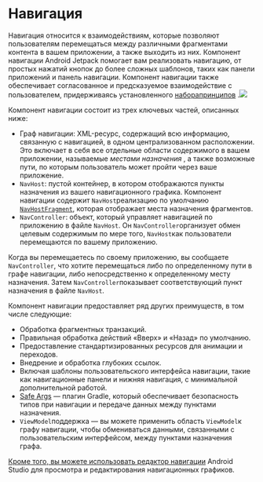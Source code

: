 # Навигация

Навигация относится к взаимодействиям, которые позволяют пользователям перемещаться между различными фрагментами контента в вашем приложении, а также выходить из них. Компонент навигации Android Jetpack помогает вам реализовать навигацию, от простых нажатий кнопок до более сложных шаблонов, таких как панели приложений и панель навигации. Компонент навигации также обеспечивает согласованное и предсказуемое взаимодействие с пользователем, придерживаясь установленного [набора](https://developer.android.com/guide/navigation/navigation-principles)[принципов](https://developer.android.com/guide/navigation/navigation-principles) .![](https://ucarecdn.com/29287420-86ca-4f1a-96c4-8637886050c5/)![](data:image/gif;base64,R0lGODlhAQABAPABAP///wAAACH5BAEKAAAALAAAAAABAAEAAAICRAEAOw== "Click and drag to move")[ ](https://developer.android.com/guide/navigation/navigation-principles)

Компонент навигации состоит из трех ключевых частей, описанных ниже:

* Граф навигации: XML-ресурс, содержащий всю информацию, связанную с навигацией, в одном централизованном расположении. Это включает в себя все отдельные области содержимого в вашем приложении, называемые *местами назначения* , а также возможные пути, по которым пользователь может пройти через ваше приложение.
* `NavHost`: пустой контейнер, в котором отображаются пункты назначения из вашего навигационного графика. Компонент навигации содержит `NavHost`реализацию по умолчанию [`NavHostFragment`](https://developer.android.com/reference/androidx/navigation/fragment/NavHostFragment), которая отображает места назначения фрагментов.
* `NavController`: объект, который управляет навигацией по приложению в файле `NavHost`. Он `NavController`организует обмен целевым содержимым по мере того, `NavHost`как пользователи перемещаются по вашему приложению.

Когда вы перемещаетесь по своему приложению, вы сообщаете `NavController`, что хотите перемещаться либо по определенному пути в графе навигации, либо непосредственно к определенному месту назначения. Затем `NavController`показывает соответствующий пункт назначения в файле `NavHost`.

Компонент навигации предоставляет ряд других преимуществ, в том числе следующие:

* Обработка фрагментных транзакций.
* Правильная обработка действий «Вверх» и «Назад» по умолчанию.
* Предоставление стандартизированных ресурсов для анимации и переходов.
* Внедрение и обработка глубоких ссылок.
* Включая шаблоны пользовательского интерфейса навигации, такие как навигационные панели и нижняя навигация, с минимальной дополнительной работой.
* [Safe Args](https://developer.android.com/guide/navigation/navigation-pass-data#Safe-args) — плагин Gradle, который обеспечивает безопасность типов при навигации и передаче данных между пунктами назначения.
* `ViewModel`поддержка — вы можете применить область `ViewModel`к графу навигации, чтобы обмениваться данными, связанными с пользовательским интерфейсом, между пунктами назначения графа.

[Кроме того, вы можете использовать редактор навигации](https://developer.android.com/guide/navigation/navigation-getting-started) Android Studio для просмотра и редактирования навигационных графиков.
